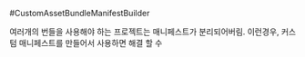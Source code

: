 #CustomAssetBundleManifestBuilder

 여러개의 번들을 사용해야 하는 프로젝트는 매니페스트가 분리되어버림.
 이런경우, 커스텀 매니페스트를 만들어서 사용하면 해결 할 수 
 
